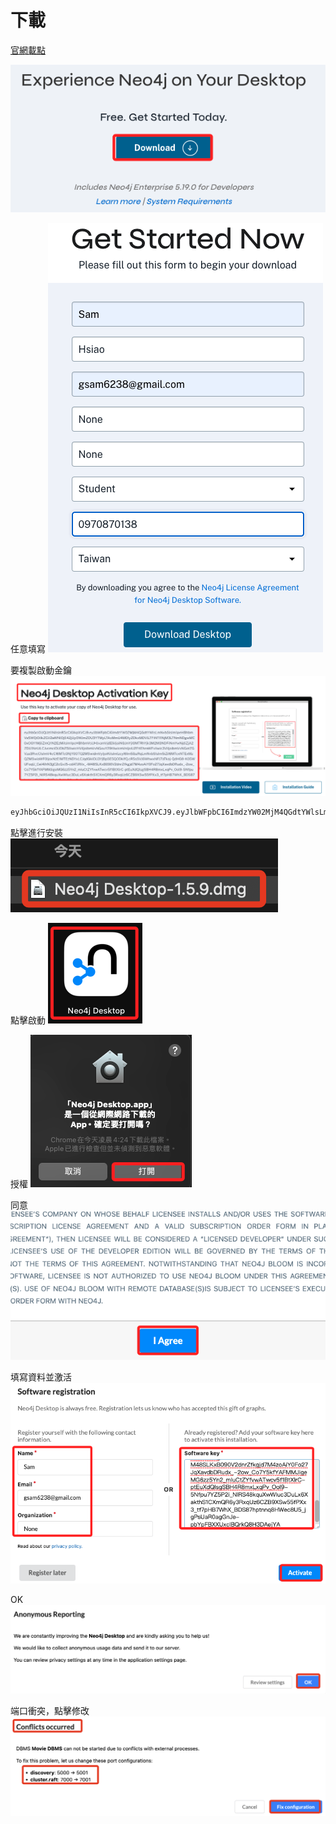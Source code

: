 # 下載

[官網載點](https://neo4j.com/download/)

![](images/img_27.png)

任意填寫
![](images/img_28.png)

要複製啟動金鑰
![](images/img_29.png)

```txt
eyJhbGciOiJQUzI1NiIsInR5cCI6IkpXVCJ9.eyJlbWFpbCI6ImdzYW02MjM4QGdtYWlsLmNvbSIsIm1peHBhbmVsSWQiOiIkZGV2aWNlOjE4ZjUyOWJmZDU3YTMyLTAxMmU4MDIyZDkxMDVlLTFiNTI1NjM3LTNmNDgwMC0xOGY1MjliZmQ1N2EzMiIsIm1peHBhbmVsUHJvamVjdElkIjoiNGJmYjI0MTRhYjk3M2M3NDFiNmYwNjdiZjA2ZDU1NzUiLCJvcmciOiJOb25lIiwicHViIjoibmVvNGouY29tIiwicmVnIjoiU2FtIEhzaWFvIiwic3ViIjoibmVvNGotZGVza3RvcCIsImV4cCI6MTc0NjY0OTQ2MSwidmVyIjoiKiIsImlzcyI6Im5lbzRqLmNvbSIsIm5iZiI6MTcxNTExMzQ2MSwiaWF0IjoxNzE1MTEzNDYxLCJqdGkiOiJ3YjBpSE5QODkifQ.cR5sSVJ6WhwxNFJ7aTkaj-QdHG9-K05WUFoqU_Cel4lhN3jjC2cGvJ5-cdATJRiIx_-M48SLKxB090V2dnrZfkgjd7M4zoAiY0Fo27JqXavdbDRudx_-2ow_Co7Y5kfYAFMMJigeMG6zz5Yn2_mIuCtZYfvwATwcv5f1BtXlrC-ptEuXdQlsgSBH4R8mxLxqPv_Ool9-5Nfpu7YZ5P2i_NlRS48kquXwWIuc3DuLx6XakthS1CXmQR6y3RxqUz6CZB9XSw55fPXx3_tf7pHB7WhX_BDS87hptnnq8HWec8U5_jgPsUaR0agGnJe-pbYpFBXXUxcIBQrkQ8H3DAejYA
```

點擊進行安裝
![](images/img_30.png)

點擊啟動
![](images/img_31.png)

授權
![](images/img_32.png)

同意
![](images/img_33.png)

填寫資料並激活
![](images/img_34.png)

OK
![](images/img_35.png)

端口衝突，點擊修改
![](images/img_36.png)